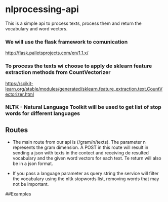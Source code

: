 # nlprocessing-api
This is a simple api to process texts, process them and return the vocabulary and word vectors.

### We will use the flask framework to comunication
http://flask.palletsprojects.com/en/1.1.x/

### To process the texts wi choose to apply de sklearn feature extraction methods from CountVectorizer
https://scikit-learn.org/stable/modules/generated/sklearn.feature_extraction.text.CountVectorizer.html

### NLTK - Natural Language Toolkit will be used to get list of stop words for different languages

## Routes
- The main route from our api is (/gram/n/texts). The parameter n represents the gram dimension.
A POST in this route will result in sending a json with texts in the contect and receiving de resulted vocabulary
and the given word vectors for each text. Te return will also be in a json format.

- If you pass a language parameter as query string the service will filter the vocabulary using the nltk stopwords list,
removing words that may not be important.


##Examples
